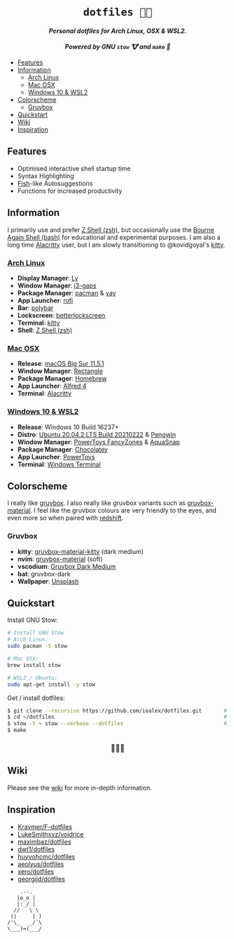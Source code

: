 <h1 align="center">
    <code>dotfiles 👨‍💻</code>
</h1>

<h4 align="center"><i>Personal dotfiles for Arch Linux, OSX & WSL2.</i></h4>
<h4 align="center"><i>Powered by GNU <code>stow</code> 🐮 and <code>make</code> 🔨</i></h4>

- [Features](#features)
- [Information](#information)
  - [Arch Linux](#arch-linux)
  - [Mac OSX](#mac-osx)
  - [Windows 10 & WSL2](#windows-10--wsl2)
- [Colorscheme](#colorscheme)
  - [Gruvbox](#gruvbox)
- [Quickstart](#quickstart)
- [Wiki](#wiki)
- [Inspiration](#inspiration)

## Features

- Optimised interactive shell startup time
- Syntax Highlighting
- [Fish](https://fishshell.com/)-like Autosuggestions
- Functions for increased productivity

## Information

I primarily use and prefer [Z Shell (zsh)](https://www.zsh.org/), but occasionally use the [Bourne Again Shell (bash)](https://www.gnu.org/software/bash/) for educational and experimental purposes. I am also a long time [Alacritty](https://github.com/alacritty/alacritty) user, but I am slowly transitioning to @kovidgoyal's [kitty](https://github.com/kovidgoyal/kitty).

### [Arch Linux](https://archlinux.org/)

- **Display Manager**: [Ly](https://github.com/nullgemm/ly)
- **Window Manager**: [i3-gaps](https://github.com/Airblader/i3)
- **Package Manager**: [pacman](https://wiki.archlinux.org/title/Pacman) & [yay](https://github.com/Jguer/yay)
- **App Launcher**: [rofi](https://github.com/davatorium/rofi)
- **Bar**: [polybar](https://github.com/polybar/polybar)
- **Lockscreen**: [betterlockscreen](https://github.com/pavanjadhaw/betterlockscreen)
- **Terminal**: [kitty](https://github.com/kovidgoyal/kitty)
- **Shell**: [Z Shell (zsh)](https://www.zsh.org/)

### [Mac OSX](https://www.apple.com/au/macos/big-sur/)

- **Release**: [macOS Big Sur 11.5.1](https://www.apple.com/au/macos/big-sur/)
- **Window Manager**: [Rectangle](https://github.com/rxhanson/Rectangle)
- **Package Manager**: [Homebrew](https://brew.sh/)
- **App Launcher**: [Alfred 4](https://www.alfredapp.com/)
- **Terminal**: [Alacritty](https://github.com/alacritty/alacritty)

### [Windows 10 & WSL2](https://docs.microsoft.com/en-us/windows/wsl/about)

- **Release**: Windows 10 Build 16237+
- **Distro**: [Ubuntu 20.04.2 LTS Build 20210222](https://www.microsoft.com/en-au/p/ubuntu-2004-lts/9n6svws3rx71) & [Pengwin](https://github.com/WhitewaterFoundry/Pengwin)
- **Window Manager**: [PowerToys FancyZones](https://docs.microsoft.com/en-us/windows/powertoys/fancyzones) & [AquaSnap](https://www.nurgo-software.com/products/aquasnap)
- **Package Manager**: [Chocolatey](https://chocolatey.org/)
- **App Launcher**: [PowerToys](https://github.com/microsoft/PowerToys)
- **Terminal**: [Windows Terminal](https://github.com/Microsoft/Terminal)

## Colorscheme

I really like [gruvbox](https://github.com/morhetz/gruvbox). I also really like gruvbox variants such as [gruvbox-material](https://github.com/sainnhe/gruvbox-material). I feel like the gruvbox colours are very friendly to the eyes, and even more so when paired with [redshift](https://github.com/jonls/redshift).

### Gruvbox

- **kitty**: [gruvbox-material-kitty](https://github.com/rsaihe/gruvbox-material-kitty) (dark medium)
- **nvim**: [gruvbox-material](https://github.com/sainnhe/gruvbox-material) (soft)
- **vscodium**: [Gruvbox Dark Medium](https://marketplace.visualstudio.com/items?itemName=jdinhlife.gruvbox)
- **bat**: gruvbox-dark
- **Wallpaper**: [Unsplash](https://unsplash.com/photos/Etpd8Le6b8E)

## Quickstart

Install GNU Stow:

```sh
# Install GNU Stow
# Arch Linux:
sudo pacman -S stow

# Mac OSX:
brew install stow

# WSL2 / Ubuntu:
sudo apt-get install -y stow
```

Get / install dotfiles:

```sh
$ git clone --recursive https://github.com/ioalex/dotfiles.git       # Clone this git repository
$ cd ~/dotfiles                                                      # cd to newly cloned directory
$ stow -t ~ stow --verbose --dotfiles                                # Setup GNU Stow
$ make
```

<h3 align="center">💸💸💸</h3>

## Wiki

Please see the [wiki](https://github.com/ioalex/dotfiles/wiki) for more in-depth information.

## Inspiration

- [Kraymer/F-dotfiles](https://github.com/Kraymer/F-dotfiles)
- [LukeSmithxyz/voidrice](https://github.com/LukeSmithxyz/voidrice)
- [maximbaz/dotfiles](https://github.com/maximbaz/dotfiles)
- [dwt1/dotfiles](https://gitlab.com/dwt1/dotfiles)
- [huyvohcmc/dotfiles](https://github.com/huyvohcmc/dotfiles)
- [aeolyus/dotfiles](https://github.com/aeolyus/dotfiles)
- [xero/dotfiles](https://github.com/xero/dotfiles)
- [georgijd/dotfiles](https://github.com/georgijd/dotfiles)

```text
    .--.
   |o_o |
   |:_/ |
  //   \ \
 (|     | )
/'\_   _/`\
\___)=(___/

```
